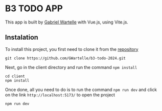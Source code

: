 # B3 TODO APP

This app is built by [Gabriel Wartelle](https://github.com/GWartelle) with Vue.js, using Vite.js.

## Instalation

To install this project, you first need to clone it from the [repository](https://github.com/GWartelle/b3-todo-2024.git)

```
git clone https://github.com/GWartelle/b3-todo-2024.git
```

Next, go in the client directory and run the command `npm install`

```
cd client
npm install
```

Once done, all you need to do is to run the command `npm run dev` and click on the link `http://localhost:5173/` to open the project

```
npm run dev
```
